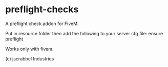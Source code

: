 # preflight-checks
A preflight check addon for FiveM.

Put in resource folder then add the following to your server cfg file:
ensure preflight

Works only with fivem.

(c) jscrabbel Industries

